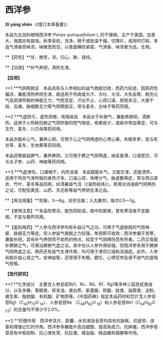 # 西洋参

**Xī yáng shēn**（《增订本草备要》）

本品为五加科植物西洋参 *Panax quinquefolium* L.的干燥根。主产于美国、加拿大，我国亦有栽培。秋季采挖，洗净，晒干或低温干燥。切薄片，或用时打碎。本品气清香而味浓，味微苦而甘。以表面横纹紧密、气清香、味浓者为佳。生用。

**【药性】**甘、微苦，凉。归心、肺、肾经。

**【功效】**补气养阴，清热生津。

**【应用】**

**1.**气阴两脱证　本品具有与人参相似的益气救脱功效，而药力较逊，因其药性偏凉，兼能清热养阴生津，故适用于热病或大汗、大吐、大泻、大失血等，耗伤元气及阴津所致的神疲乏力、气短息促、汗出不止、心烦口渴、尿短赤涩、大便干结、舌燥、脉细数无力等气阴两脱证，常与麦冬、五味子等药同用。

**2.**气虚阴亏，虚热烦倦，咳喘痰血　本品长于补肺气，兼能养肺阴，清肺热，适用于火热耗伤肺之气阴所致的短气喘促，咳嗽痰少，或痰中带血等症，可与玉竹、麦冬、川贝母等药同用。

本品亦能补心气，兼养心阴，可用于心之气阴两虚的心悸心痛，失眠多梦，宜与炙甘草、麦冬、生地黄等药同用。

本品还略能益脾气，兼养脾阴，又可用于脾之气阴两虚，纳呆食滞，口渴思饮，可与太子参、山药、神曲等药同用。

**3.**气虚津伤，口燥咽干，内热消渴　本品既能补气，又能生津，还能清热，适用于热伤气津所致的身热汗多，口渴心烦，体倦少气，脉虚数等症，常与西瓜翠衣、竹叶、麦冬等品同用，如清暑益气汤（《温热经纬》）。若用治消渴病气阴两伤之证，可配伍黄芪、山药、天花粉等益气养阴生津之品。

**【用法用量】**煎服，3～6g，另煎兑服；入丸散剂，每次0.5～1g。

**【使用注意】**本品性寒凉，能伤阳助湿，故中阳衰微，胃有寒湿者不宜服用。不宜与藜芦同用。

**【鉴别用药】**人参与西洋参均有补益元气之功，可用于气虚欲脱的气短神疲、脉细无力等症。但人参益气救脱之力较强，单用即可收效；西洋参偏于苦寒，兼能补阴，具有补气养阴而不助热的特点，较宜于气阴两伤而有热者。二药又皆能补脾肺之气，可用治脾肺气虚之证。其中也以人参作用较强，但西洋参多用于脾肺气阴两虚之证。两药还有益气生津作用，均可用于津伤口渴和消渴症。此外，人参尚能补益心肾之气，安神益智，还常用于失眠、健忘、心悸怔忡及肾不纳气的虚喘气短等。

**【现代研究】**

**1.**化学成分　主要含人参皂甙Rb1、Rc、Rd、Rf、Rg1等多种三萜皂甙类成分，以及多糖、黄酮类、挥发油、蛋白质、氨基酸、核酸、肽类、甾醇类、淀粉、维生素、脂肪酸、有机酸、矿物质等。《中国药典》规定本品药材和饮片含人参皂苷Rg1（C<sub>42</sub>H<sub>72</sub>O<sub> 14</sub>）、人参皂苷Re （C<sub>48</sub>H<sub>82</sub>O<sub> 18</sub>）和人参皂苷Rb1（C<sub>54</sub>H<sub>92</sub>O<sub> 23</sub>）的总量均不得少于2.0%。

**2.**药理作用　西洋参含片、胶囊、水煎液及皂苷均具有抗缺氧、抗疲劳、改善和增强记忆的作用。西洋参多糖能升高白细胞、提高免疫力、抗肿瘤。西洋参皂苷具有中枢抑制、抗心律失常、抗应激、降血脂、降血糖和镇静等作用。